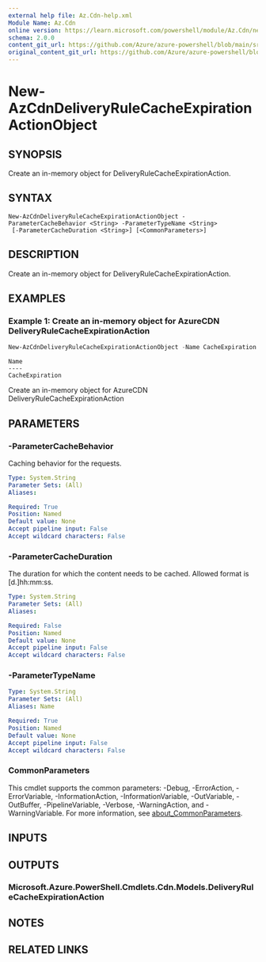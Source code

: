 ```yaml
---
external help file: Az.Cdn-help.xml
Module Name: Az.Cdn
online version: https://learn.microsoft.com/powershell/module/Az.Cdn/new-azcdndeliveryrulecacheexpirationactionobject
schema: 2.0.0
content_git_url: https://github.com/Azure/azure-powershell/blob/main/src/Cdn/Cdn/help/New-AzCdnDeliveryRuleCacheExpirationActionObject.md
original_content_git_url: https://github.com/Azure/azure-powershell/blob/main/src/Cdn/Cdn/help/New-AzCdnDeliveryRuleCacheExpirationActionObject.md
---
```


# New-AzCdnDeliveryRuleCacheExpirationActionObject

## SYNOPSIS
Create an in-memory object for DeliveryRuleCacheExpirationAction.

## SYNTAX

```
New-AzCdnDeliveryRuleCacheExpirationActionObject -ParameterCacheBehavior <String> -ParameterTypeName <String>
 [-ParameterCacheDuration <String>] [<CommonParameters>]
```

## DESCRIPTION
Create an in-memory object for DeliveryRuleCacheExpirationAction.

## EXAMPLES

### Example 1: Create an in-memory object for AzureCDN DeliveryRuleCacheExpirationAction
```powershell
New-AzCdnDeliveryRuleCacheExpirationActionObject -Name CacheExpiration -ParameterCacheBehavior SetIfMissing -ParameterCacheDuration 0.01:30:00
```

```output
Name
----
CacheExpiration
```

Create an in-memory object for AzureCDN DeliveryRuleCacheExpirationAction

## PARAMETERS

### -ParameterCacheBehavior
Caching behavior for the requests.

```yaml
Type: System.String
Parameter Sets: (All)
Aliases:

Required: True
Position: Named
Default value: None
Accept pipeline input: False
Accept wildcard characters: False
```

### -ParameterCacheDuration
The duration for which the content needs to be cached.
Allowed format is [d.]hh:mm:ss.

```yaml
Type: System.String
Parameter Sets: (All)
Aliases:

Required: False
Position: Named
Default value: None
Accept pipeline input: False
Accept wildcard characters: False
```

### -ParameterTypeName

```yaml
Type: System.String
Parameter Sets: (All)
Aliases: Name

Required: True
Position: Named
Default value: None
Accept pipeline input: False
Accept wildcard characters: False
```

### CommonParameters
This cmdlet supports the common parameters: -Debug, -ErrorAction, -ErrorVariable, -InformationAction, -InformationVariable, -OutVariable, -OutBuffer, -PipelineVariable, -Verbose, -WarningAction, and -WarningVariable. For more information, see [about_CommonParameters](http://go.microsoft.com/fwlink/?LinkID=113216).

## INPUTS

## OUTPUTS

### Microsoft.Azure.PowerShell.Cmdlets.Cdn.Models.DeliveryRuleCacheExpirationAction

## NOTES

## RELATED LINKS
